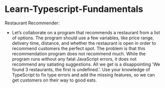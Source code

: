 # Learn-Typescript-Fundamentals

Restaurant Recommender:

- Let’s collaborate on a program that recommends a restaurant from a list of options. The program should use a few variables, like price range, delivery time, distance, and whether the restaurant is open in order to recommend customers the perfect spot.
The problem is that this recommendation program does not recommend much. While the program runs without any fatal JavaScript errors, it does not recommend any satiating suggestions. All we get is a disappointing 'We found 3 restaurants, the first is undefined.'.
Use your knowledge of TypeScript to fix type errors and add the missing features, so we can get customers on their way to good eats.


